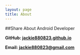```yaml
---
layout: page
title: About
---
```

##Share About Android Developer

**GitHub: [jackie880823.github.io](http://jackie880823.github.io)**

**Email:  jackie880823@gmail.com**